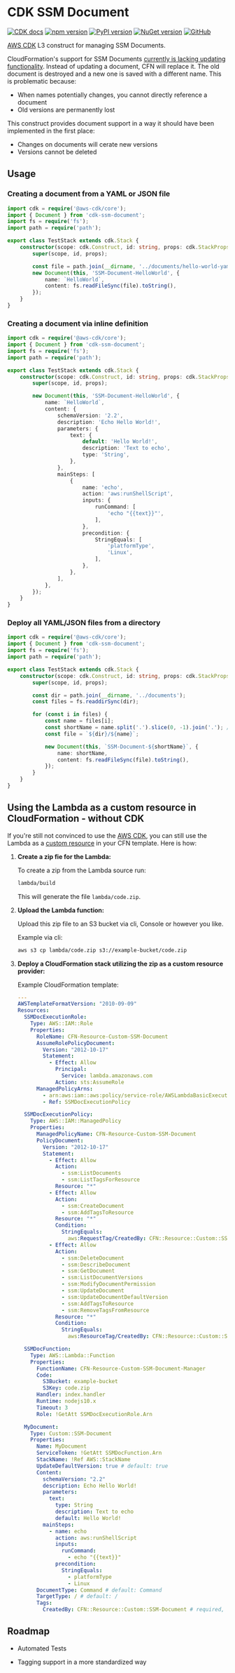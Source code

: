 # CDK SSM Document

[![CDK docs](https://img.shields.io/badge/CDK-docs-orange)][docs]
[![npm version](https://badge.fury.io/js/cdk-ssm-document.svg)][npm]
[![PyPI version](https://badge.fury.io/py/cdk-ssm-document.svg)][PyPI]
[![NuGet version](https://badge.fury.io/nu/CDK.SSM.Document.svg)][NuGet]
[![GitHub](https://img.shields.io/github/license/udondan/cdk-ssm-document)][license]

[AWS CDK] L3 construct for managing SSM Documents.

CloudFormation's support for SSM Documents [currently is lacking updating functionality](https://github.com/aws-cloudformation/aws-cloudformation-coverage-roadmap/issues/339). Instead of updating a document, CFN will replace it. The old document is destroyed and a new one is saved with a different name. This is problematic because:

- When names potentially changes, you cannot directly reference a document
- Old versions are permanently lost

This construct provides document support in a way it should have been implemented in the first place:

- Changes on documents will cerate new versions
- Versions cannot be deleted

## Usage

### Creating a document from a YAML or JSON file

```typescript
import cdk = require('@aws-cdk/core');
import { Document } from 'cdk-ssm-document';
import fs = require('fs');
import path = require('path');

export class TestStack extends cdk.Stack {
    constructor(scope: cdk.Construct, id: string, props: cdk.StackProps) {
        super(scope, id, props);

        const file = path.join(__dirname, '../documents/hello-world-yaml.yml');
        new Document(this, 'SSM-Document-HelloWorld', {
            name: `HelloWorld`,
            content: fs.readFileSync(file).toString(),
        });
    }
}
```

### Creating a document via inline definition

```typescript
import cdk = require('@aws-cdk/core');
import { Document } from 'cdk-ssm-document';
import fs = require('fs');
import path = require('path');

export class TestStack extends cdk.Stack {
    constructor(scope: cdk.Construct, id: string, props: cdk.StackProps) {
        super(scope, id, props);

        new Document(this, 'SSM-Document-HelloWorld', {
            name: `HelloWorld`,
            content: {
                schemaVersion: '2.2',
                description: 'Echo Hello World!',
                parameters: {
                    text: {
                        default: 'Hello World!',
                        description: 'Text to echo',
                        type: 'String',
                    },
                },
                mainSteps: [
                    {
                        name: 'echo',
                        action: 'aws:runShellScript',
                        inputs: {
                            runCommand: [
                                'echo "{{text}}"',
                            ],
                        },
                        precondition: {
                            StringEquals: [
                                'platformType',
                                'Linux',
                            ],
                        },
                    },
                ],
            },
        });
    }
}
```

### Deploy all YAML/JSON files from a directory

```typescript
import cdk = require('@aws-cdk/core');
import { Document } from 'cdk-ssm-document';
import fs = require('fs');
import path = require('path');

export class TestStack extends cdk.Stack {
    constructor(scope: cdk.Construct, id: string, props: cdk.StackProps) {
        super(scope, id, props);

        const dir = path.join(__dirname, '../documents');
        const files = fs.readdirSync(dir);

        for (const i in files) {
            const name = files[i];
            const shortName = name.split('.').slice(0, -1).join('.'); // removes file extension
            const file = `${dir}/${name}`;

            new Document(this, `SSM-Document-${shortName}`, {
                name: shortName,
                content: fs.readFileSync(file).toString(),
            });
        }
    }
}
```

## Using the Lambda as a custom resource in CloudFormation - without CDK

If you're still not convinced to use the [AWS CDK], you can still use the Lambda as a [custom resource] in your CFN template. Here is how:

1. **Create a zip fie for the Lambda:**

   To create a zip from the Lambda source run:

   ```bash
   lambda/build
   ```

   This will generate the file `lambda/code.zip`.

1. **Upload the Lambda function:**

   Upload this  zip file to an S3 bucket via cli, Console or however you like.

   Example via cli:

   ```bash
   aws s3 cp lambda/code.zip s3://example-bucket/code.zip
   ```

1. **Deploy a CloudFormation stack utilizing the zip as a custom resource provider:**

   Example CloudFormation template:

   ```yaml
   ---
   AWSTemplateFormatVersion: "2010-09-09"
   Resources:
     SSMDocExecutionRole:
       Type: AWS::IAM::Role
       Properties:
         RoleName: CFN-Resource-Custom-SSM-Document
         AssumeRolePolicyDocument:
           Version: "2012-10-17"
           Statement:
             - Effect: Allow
               Principal:
                 Service: lambda.amazonaws.com
               Action: sts:AssumeRole
         ManagedPolicyArns:
           - arn:aws:iam::aws:policy/service-role/AWSLambdaBasicExecutionRole
           - Ref: SSMDocExecutionPolicy

     SSMDocExecutionPolicy:
       Type: AWS::IAM::ManagedPolicy
       Properties:
         ManagedPolicyName: CFN-Resource-Custom-SSM-Document
         PolicyDocument:
           Version: "2012-10-17"
           Statement:
             - Effect: Allow
               Action:
                 - ssm:ListDocuments
                 - ssm:ListTagsForResource
               Resource: "*"
             - Effect: Allow
               Action:
                 - ssm:CreateDocument
                 - ssm:AddTagsToResource
               Resource: "*"
               Condition:
                 StringEquals:
                   aws:RequestTag/CreatedBy: CFN::Resource::Custom::SSM-Document
             - Effect: Allow
               Action:
                 - ssm:DeleteDocument
                 - ssm:DescribeDocument
                 - ssm:GetDocument
                 - ssm:ListDocumentVersions
                 - ssm:ModifyDocumentPermission
                 - ssm:UpdateDocument
                 - ssm:UpdateDocumentDefaultVersion
                 - ssm:AddTagsToResource
                 - ssm:RemoveTagsFromResource
               Resource: "*"
               Condition:
                 StringEquals:
                   aws:ResourceTag/CreatedBy: CFN::Resource::Custom::SSM-Document

     SSMDocFunction:
       Type: AWS::Lambda::Function
       Properties:
         FunctionName: CFN-Resource-Custom-SSM-Document-Manager
         Code:
           S3Bucket: example-bucket
           S3Key: code.zip
         Handler: index.handler
         Runtime: nodejs10.x
         Timeout: 3
         Role: !GetAtt SSMDocExecutionRole.Arn

     MyDocument:
       Type: Custom::SSM-Document
       Properties:
         Name: MyDocument
         ServiceToken: !GetAtt SSMDocFunction.Arn
         StackName: !Ref AWS::StackName
         UpdateDefaultVersion: true # default: true
         Content:
           schemaVersion: "2.2"
           description: Echo Hello World!
           parameters:
             text:
               type: String
               description: Text to echo
               default: Hello World!
           mainSteps:
             - name: echo
               action: aws:runShellScript
               inputs:
                 runCommand:
                   - echo "{{text}}"
               precondition:
                 StringEquals:
                   - platformType
                   - Linux
         DocumentType: Command # default: Command
         TargetType: / # default: /
         Tags:
           CreatedBy: CFN::Resource::Custom::SSM-Document # required, see above policy conditions
   ```

## Roadmap

- Automated Tests
- Tagging support in a more standardized way

   [AWS CDK]: https://aws.amazon.com/cdk/
   [custom resource]: https://docs.aws.amazon.com/AWSCloudFormation/latest/UserGuide/template-custom-resources.html
   [npm]: https://www.npmjs.com/package/cdk-ssm-document
   [PyPI]: https://pypi.org/project/cdk-ssm-document/
   [NuGet]: https://www.nuget.org/packages/CDK.SSM.Document/
   [docs]: https://awscdk.io/packages/cdk-ssm-document@1.0.0
   [license]: https://github.com/udondan/cdk-ssm-document/blob/master/LICENSE
